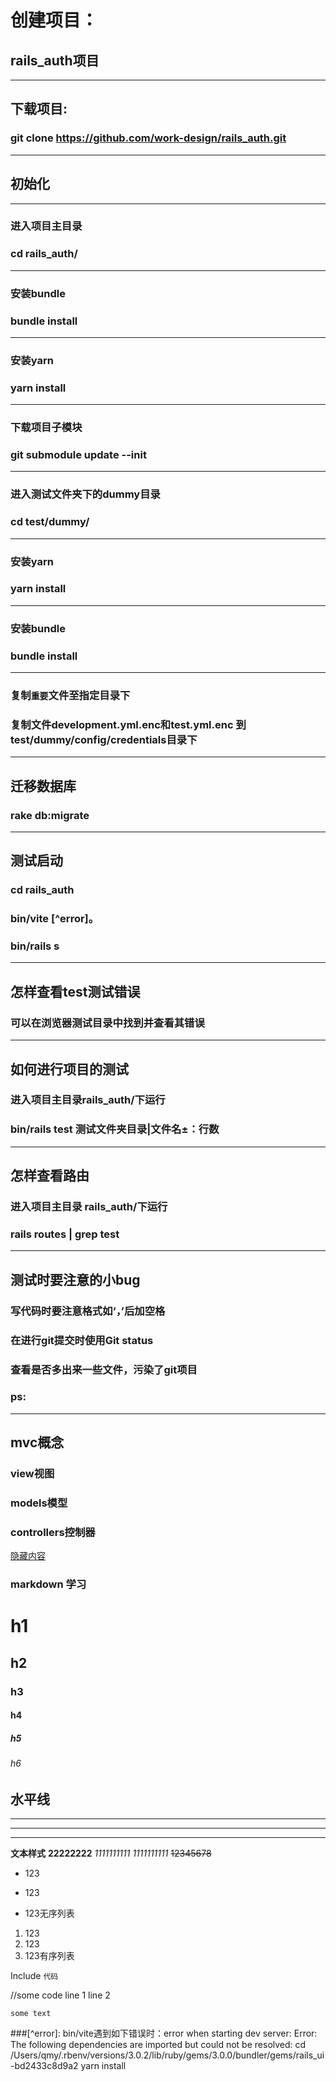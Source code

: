 # 创建项目：
## rails_auth项目
---
## 下载项目:
### git clone https://github.com/work-design/rails_auth.git
---
## 初始化
---
### 进入项目主目录
### cd rails_auth/
---
### 安装bundle
### bundle install
---
### 安装yarn
### yarn install
---
### 下载项目子模块
### git submodule update --init
---
### 进入测试文件夹下的dummy目录
### cd test/dummy/
---
### 安装yarn
### yarn install
---
### 安装bundle
### bundle install
---
### 复制`重要`文件至指定目录下
### 复制文件development.yml.enc和test.yml.enc 到 test/dummy/config/credentials目录下
---
## 迁移数据库
### rake db:migrate
---
## 测试启动
### cd rails_auth
### bin/vite [^error]。
### bin/rails s
---













## 怎样查看test测试错误
### 可以在浏览器测试目录中找到并查看其错误
---
## 如何进行项目的测试
### 进入项目主目录rails_auth/下运行 
### bin/rails test 测试文件夹目录|文件名±：行数
---
## 怎样查看路由
### 进入项目主目录 rails_auth/下运行
### rails routes | grep test
---

## 测试时要注意的小bug
### 写代码时要注意格式如‘，’后加空格
### 在进行git提交时使用Git status
### 查看是否多出来一些文件，污染了git项目
### ps:
---

## mvc概念
### view视图
### models模型
### controllers控制器


[隐藏内容](file:///Users/qmy/dong/dong/trask/error.txt)


### markdown 学习
# h1
## h2
### h3
#### h4
##### h5
###### h6

## 水平线
---
***
___

**文本样式**
__22222222__
*1111111111*
_1111111111_
~~12345678~~

* 123
+ 123
- 123无序列表

1. 123
2. 123
3. 123有序列表

Include `代码`

   //some code
   line 1
   line 2

```
some text
```



###[^error]: bin/vite遇到如下错误时：error when starting dev server: Error: The following dependencies are imported but could not be resolved:   cd /Users/qmy/.rbenv/versions/3.0.2/lib/ruby/gems/3.0.0/bundler/gems/rails_ui-bd2433c8d9a2      yarn install

